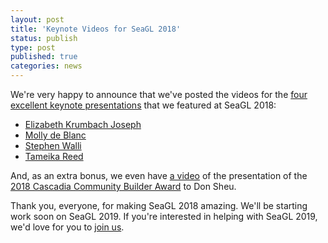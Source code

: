 ```yaml
---
layout: post
title: 'Keynote Videos for SeaGL 2018'
status: publish
type: post
published: true
categories: news
---
```


We're very happy to announce that we've posted the videos for the [four excellent keynote presentations](https://seagl.org/news/2018/05/28/our_2018_keynoters.html) that we featured at SeaGL 2018:

* [Elizabeth Krumbach Joseph](https://archive.org/details/seagl2018-lyzjoseph-keynote)
* [Molly de Blanc](https://archive.org/details/seagl2018-mollydeblanc-keynote)
* [Stephen Walli](https://archive.org/details/seagl2018-stephenwalli-keynote)
* [Tameika Reed](https://archive.org/details/seagl2018-tameikareed-keynote)

And, as an extra bonus, we even have [a video](https://archive.org/details/seagl2018-cascadia-community-builder-award) of the presentation of the [2018 Cascadia Community Builder Award](https://seagl.org/news/2018/11/13/CCBA_Winner.html) to Don Sheu.

Thank you, everyone, for making SeaGL 2018 amazing. We'll be starting work soon on SeaGL 2019. If you're interested in helping with SeaGL 2019, we'd love for you to [join us](https://seagl.org/get_involved.html).
